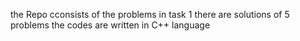 the Repo cconsists of the problems in task 1 
there are solutions of 5 problems
the codes are written in C++ language
